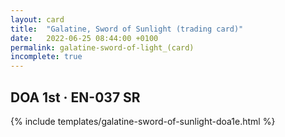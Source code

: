 ```yaml
---
layout: card
title:  "Galatine, Sword of Sunlight (trading card)"
date:   2022-06-25 08:44:00 +0100
permalink: galatine-sword-of-light_(card)
incomplete: true
---
```


## DOA 1st &middot; EN-037 SR

{% include templates/galatine-sword-of-sunlight-doa1e.html %}